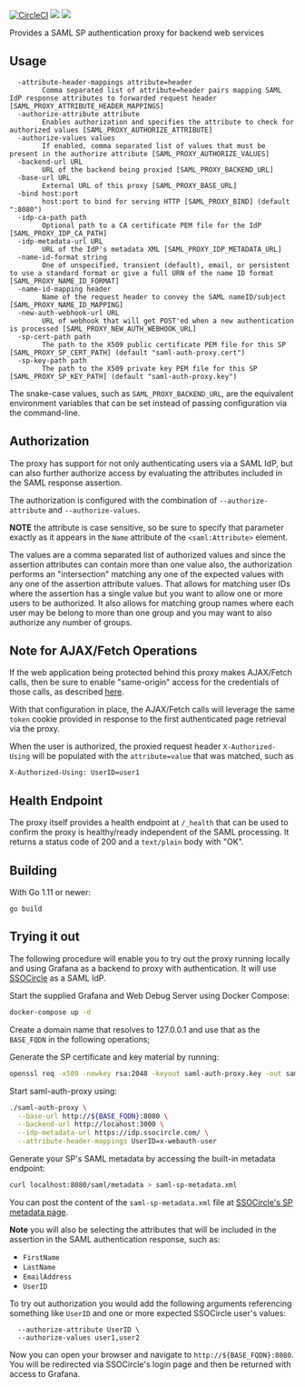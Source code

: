 [![CircleCI](https://circleci.com/gh/itzg/saml-auth-proxy.svg?style=svg)](https://circleci.com/gh/itzg/saml-auth-proxy)
[![](https://img.shields.io/github/release/itzg/saml-auth-proxy.svg?style=flat)](https://github.com/itzg/saml-auth-proxy/releases/latest)
[![](https://img.shields.io/docker/pulls/itzg/saml-auth-proxy.svg?style=flat)](https://hub.docker.com/r/itzg/saml-auth-proxy)

Provides a SAML SP authentication proxy for backend web services

## Usage

```text
  -attribute-header-mappings attribute=header
    	Comma separated list of attribute=header pairs mapping SAML IdP response attributes to forwarded request header [SAML_PROXY_ATTRIBUTE_HEADER_MAPPINGS]
  -authorize-attribute attribute
    	Enables authorization and specifies the attribute to check for authorized values [SAML_PROXY_AUTHORIZE_ATTRIBUTE]
  -authorize-values values
    	If enabled, comma separated list of values that must be present in the authorize attribute [SAML_PROXY_AUTHORIZE_VALUES]
  -backend-url URL
    	URL of the backend being proxied [SAML_PROXY_BACKEND_URL]
  -base-url URL
    	External URL of this proxy [SAML_PROXY_BASE_URL]
  -bind host:port
    	host:port to bind for serving HTTP [SAML_PROXY_BIND] (default ":8080")
  -idp-ca-path path
    	Optional path to a CA certificate PEM file for the IdP [SAML_PROXY_IDP_CA_PATH]
  -idp-metadata-url URL
    	URL of the IdP's metadata XML [SAML_PROXY_IDP_METADATA_URL]
  -name-id-format string
    	One of unspecified, transient (default), email, or persistent to use a standard format or give a full URN of the name ID format [SAML_PROXY_NAME_ID_FORMAT]
  -name-id-mapping header
    	Name of the request header to convey the SAML nameID/subject [SAML_PROXY_NAME_ID_MAPPING]
  -new-auth-webhook-url URL
    	URL of webhook that will get POST'ed when a new authentication is processed [SAML_PROXY_NEW_AUTH_WEBHOOK_URL]
  -sp-cert-path path
    	The path to the X509 public certificate PEM file for this SP [SAML_PROXY_SP_CERT_PATH] (default "saml-auth-proxy.cert")
  -sp-key-path path
    	The path to the X509 private key PEM file for this SP [SAML_PROXY_SP_KEY_PATH] (default "saml-auth-proxy.key")
```

The snake-case values, such as `SAML_PROXY_BACKEND_URL`, are the equivalent environment variables
that can be set instead of passing configuration via the command-line.

## Authorization

The proxy has support for not only authenticating users via a SAML IdP, but can also further authorize access by evaluating the attributes included in the SAML response assertion.

The authorization is configured with the combination of `--authorize-attribute` and `--authorize-values`. 

**NOTE** the attribute is case sensitive, so be sure to specify that parameter exactly as it appears in the `Name` attribute of the `<saml:Attribute>` element.

The values are a comma separated list of authorized values and since the assertion attributes can contain more than one value also, the authorization performs an "intersection" matching any one of the expected values with any one of the assertion attribute values. That allows for matching user IDs where the assertion has a single value but you want to allow one or more users to be authorized. It also allows for matching group names where each user may be belong to more than one group and you may want to also authorize any number of groups.

## Note for AJAX/Fetch Operations

If the web application being protected behind this proxy makes AJAX/Fetch calls, then be sure
to enable "same-origin" access for the credentials of those calls, 
as described [here](https://developer.mozilla.org/en-US/docs/Web/API/Request/credentials).

With that configuration in place, the AJAX/Fetch calls will leverage the same `token` cookie 
provided in response to the first authenticated page retrieval via the proxy.

When the user is authorized, the proxied request header `X-Authorized-Using` will be populated with the `attribute=value` that was matched, such as 

```
X-Authorized-Using: UserID=user1
```

## Health Endpoint

The proxy itself provides a health endpoint at `/_health` that can be used to confirm the proxy is healthy/ready independent of the SAML processing. It returns a status code of 200 and a `text/plain` body with "OK".

## Building

With Go 1.11 or newer:

```
go build
```

## Trying it out

The following procedure will enable you to try out the proxy running locally and using
Grafana as a backend to proxy with authentication. It will use [SSOCircle](https://www.ssocircle.com)
as a SAML IdP.

Start the supplied Grafana and Web Debug Server using Docker Compose:

```bash
docker-compose up -d
```

Create a domain name that resolves to 127.0.0.1 and use that as the `BASE_FQDN` in the following
operations;

Generate the SP certificate and key material by running:

```bash
openssl req -x509 -newkey rsa:2048 -keyout saml-auth-proxy.key -out saml-auth-proxy.cert -days 365 -nodes -subj "/CN=${BASE_FQDN}"
```

Start saml-auth-proxy using:

```bash
./saml-auth-proxy \
  --base-url http://${BASE_FQDN}:8080 \
  --backend-url http://locahost:3000 \
  --idp-metadata-url https://idp.ssocircle.com/ \
  --attribute-header-mappings UserID=x-webauth-user
```

Generate your SP's SAML metadata by accessing the built-in metadata endpoint:

```bash
curl localhost:8080/saml/metadata > saml-sp-metadata.xml
```

You can post the content of the `saml-sp-metadata.xml` file at 
[SSOCircle's SP metadata page](https://idp.ssocircle.com/sso/hos/ManageSPMetadata.jsp).

**Note** you will also be selecting the attributes that will be included in the assertion in the SAML authentication response, such as: 
- `FirstName`
- `LastName`
- `EmailAddress`
- `UserID`

To try out authorization you would add the following arguments referencing something like `UserID` and one or more expected SSOCircle user's values:

```
  --authorize-attribute UserID \
  --authorize-values user1,user2
```

Now you can open your browser and navigate to `http://${BASE_FQDN}:8080`. You will be redirected
via SSOCircle's login page and then be returned with access to Grafana.
